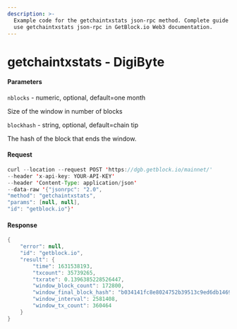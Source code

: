 ```yaml
---
description: >-
  Example code for the getchaintxstats json-rpc method. Сomplete guide on how to
  use getchaintxstats json-rpc in GetBlock.io Web3 documentation.
---
```


# getchaintxstats - DigiByte

#### Parameters

`nblocks` - numeric, optional, default=one month

Size of the window in number of blocks

`blockhash` - string, optional, default=chain tip

The hash of the block that ends the window.

#### Request

```java
curl --location --request POST 'https://dgb.getblock.io/mainnet/' 
--header 'x-api-key: YOUR-API-KEY' 
--header 'Content-Type: application/json' 
--data-raw '{"jsonrpc": "2.0",
"method": "getchaintxstats",
"params": [null, null],
"id": "getblock.io"}'
```

#### Response

```java
{
    "error": null,
    "id": "getblock.io",
    "result": {
        "time": 1631538193,
        "txcount": 35739265,
        "txrate": 0.1396385228526447,
        "window_block_count": 172800,
        "window_final_block_hash": "b034141fc8e8024752b39513c9ed6db14690bf3a7fe9911a89c83578a73f0457",
        "window_interval": 2581408,
        "window_tx_count": 360464
    }
}
```
